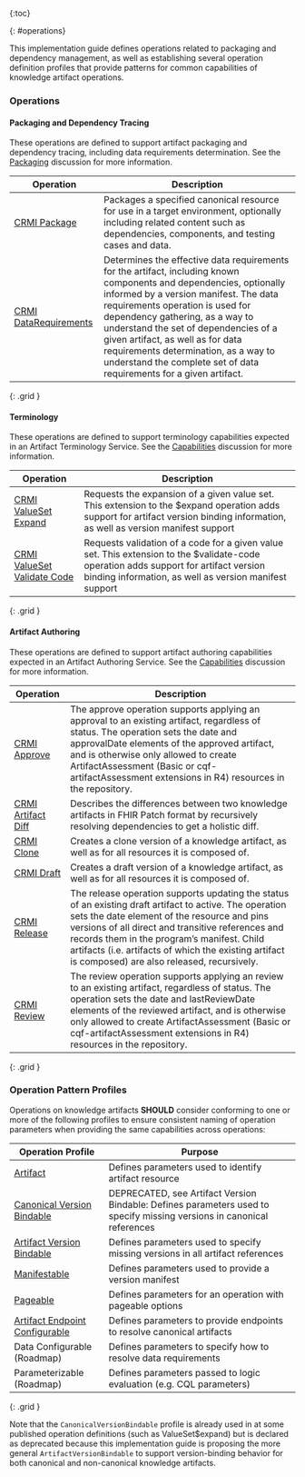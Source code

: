 {:toc}

{: #operations}

This implementation guide defines operations related to packaging and dependency management, as well as establishing several operation definition profiles that provide patterns for common capabilities of knowledge artifact operations.

### Operations

#### Packaging and Dependency Tracing

These operations are defined to support artifact packaging and dependency tracing, including data requirements determination. See the [Packaging](packaging.html) discussion for more information.

| **Operation** | **Description** |
|----|----|
| [CRMI Package](OperationDefinition-crmi-package.html) | Packages a specified canonical resource for use in a target environment, optionally including related content such as dependencies, components, and testing cases and data. |
| [CRMI DataRequirements](OperationDefinition-crmi-data-requirements.html) | Determines the effective data requirements for the artifact, including known components and dependencies, optionally informed by a version manifest. The data requirements operation is used for dependency gathering, as a way to understand the set of dependencies of a given artifact, as well as for data requirements determination, as a way to understand the complete set of data requirements for a given artifact. |
{: .grid }

#### Terminology

These operations are defined to support terminology capabilities expected in an Artifact Terminology Service. See the [Capabilities](capabilities.html) discussion for more information.

| **Operation** | **Description** |
|----|----|
| [CRMI ValueSet Expand](OperationDefinition-crmi-valueset-expand.html) | Requests the expansion of a given value set. This extension to the $expand operation adds support for artifact version binding information, as well as version manifest support |
| [CRMI ValueSet Validate Code](OperationDefinition-crmi-valueset-validate-code.html) | Requests validation of a code for a given value set. This extension to the $validate-code operation adds support for artifact version binding information, as well as version manifest support |
{: .grid }

#### Artifact Authoring

These operations are defined to support artifact authoring capabilities expected in an Artifact Authoring Service. See the [Capabilities](capabilities.html) discussion for more information.

| **Operation** | **Description** |
|----|----|
| [CRMI Approve](OperationDefinition-crmi-approve.html) | The approve operation supports applying an approval to an existing artifact, regardless of status. The operation sets the date and approvalDate elements of the approved artifact, and is otherwise only allowed to create ArtifactAssessment (Basic or cqf-artifactAssessment extensions in R4) resources in the repository. |
| [CRMI Artifact Diff](OperationDefinition-crmi-artifact-diff.html) | Describes the differences between two knowledge artifacts in FHIR Patch format by recursively resolving dependencies to get a holistic diff. |
| [CRMI Clone](OperationDefinition-crmi-clone.html) | Creates a clone version of a knowledge artifact, as well as for all resources it is composed of. |
| [CRMI Draft](OperationDefinition-crmi-draft.html) | Creates a draft version of a knowledge artifact, as well as for all resources it is composed of. |
| [CRMI Release](OperationDefinition-crmi-release.html) | The release operation supports updating the status of an existing draft artifact to active. The operation sets the date element of the resource and pins versions of all direct and transitive references and records them in the program’s manifest. Child artifacts (i.e. artifacts of which the existing artifact is composed) are also released, recursively. |
| [CRMI Review](OperationDefinition-crmi-review.html) | The review operation supports applying an review to an existing artifact, regardless of status. The operation sets the date and lastReviewDate elements of the reviewed artifact, and is otherwise only allowed to create ArtifactAssessment (Basic or cqf-artifactAssessment extensions in R4) resources in the repository. |
{: .grid }

### Operation Pattern Profiles

Operations on knowledge artifacts **SHOULD** consider conforming to one or more of the following profiles to ensure consistent naming of operation parameters when providing the same capabilities across operations:

| **Operation Profile**               | **Purpose**                                                                                                            |
|-------------------------------------|------------------------------------------------------------------------------------------------------------------------|
| [Artifact][1]                       | Defines parameters used to identify artifact resource                                                                  |
| [Canonical Version Bindable][2]     | DEPRECATED, see Artifact Version Bindable: Defines parameters used to specify missing versions in canonical references |
| [Artifact Version Bindable][3]      | Defines parameters used to specify missing versions in all artifact references                                         |
| [Manifestable][4]                   | Defines parameters used to provide a version manifest                                                                  |
| [Pageable][5]                       | Defines parameters for an operation with pageable options                                                              |
| [Artifact Endpoint Configurable][6] | Defines parameters to provide endpoints to resolve canonical artifacts                                                 |
| Data Configurable (Roadmap)         | Defines parameters to specify how to resolve data requirements                 |
| Parameterizable (Roadmap)            | Defines parameters passed to logic evaluation (e.g. CQL parameters)         |
{: .grid }

Note that the `CanonicalVersionBindable` profile is already used in at some published operation definitions (such as ValueSet$expand) but is declared as deprecated because this implementation guide is proposing the more general `ArtifactVersionBindable` to support version-binding behavior for both canonical and non-canonical knowledge artifacts.

[1]: StructureDefinition-crmi-artifact-operation.html
[2]: StructureDefinition-crmi-canonical-version-bindable-operation.html
[3]: StructureDefinition-crmi-artifact-version-bindable-operation.html
[4]: StructureDefinition-crmi-manifestable-operation.html
[5]: StructureDefinition-crmi-pageable-operation.html
[6]: StructureDefinition-crmi-artifact-endpoint-configurable-operation.html

<!--
* ArtifactOperation
    * id
    * url
    * version
    * identifier
    * resource
    * scope Defines the scope of the operation as a string of the form {namespace-name}[@{namespace-uri}]. Namespace name shall be a valid NPM package id, and namespace uri shall be a valid uri. For FHIR implementation guides, scope is inferred using the package id and the base canonical. e.g. fhir.cqf.common@http://fhir.org/guides/cqf/common. In the absence of an explicit scope declaration in an operation, the scope of the operation is determined by the focus artifact of the operation (i.e. the Measure in $evaluate-measure, or the Library in $evaluate). See the [cqf-scope](StructureDefinition-cqf-scope.html) extension for a description of how the scope of an artifact is determined.

* PageableOperation
    * offset
    * count

* CanonicalVersionableOperation
    * canonicalVersion
    * checkCanonicalVersion
    * forceCanonicalVersion

* ManifestableOperation
    * manifest

* EndpointConfigurableOperation
    * endpointConfiguration 0..* A list of content or terminology endpoints in priority order, optionally with canonical route information. When resolving for a particular artifact, use these in definition order, if a canonical route is present, if the resolving url starts with the route (up to and including the entire url), then that endoint is used to attempt the resolution. If successful, the resolved artifact is returned, otherwise processing continues. If all endpoints are reached and either no match is found or no successful resolution occurs, servers may attempt local resolution of the artifact. If no resolution occurs, then an error is returned. Any errors encountered during processing should be collected and returned with the result.
        * canonicalRoute 0..1 An optional route used to determine whether this endpoint is expected to be able to resolve artifacts that match the route (i.e. start with the route, up to and including the entire url)
        * endpointUri 0..1 The URI of the endpoint, exclusive with the endpoint parameter
        * endpoint 0..1 An Endpoint resource describing the endpoint, exclusive with the endpointUri parameter

Options for federated client specification:

* 0
    * canonicalRoute: http://cts.nlm.org/fhir/ValueSet/
    * endpointUri: http://uat-cts.nlm.org/fhir
* 1
    * canonicalRoute: http://cts.nlm.org/fhir/ValueSet/
    * endpointUri: http://apelon-dts
* 2
    *
    * endpointUri: http://tx.fhir.org

* Route
    * canonicalRoute: http://cts.nlm.org/fhir/ValueSet/
    * endpointUri
        * 0: http://uat-cts.nlm.org/fhir
        * 1: http://apelon-dts
        * 2: http://tx.fhir.org


*
    * http://cts.nlm.org/
*
    * http://cts.nlm.org/
    * endpointUri: http://uat-cts.nlm.org/fhir
*
    * http://cts.nlm.org/
    * endpointUri: http://apelon-dts.com/fhir
*
    * http://terminology.hl7.org/
    * endpointUri: http://tx.fhir.org
*
    * http://hl7.org/fhir/
    * endpointUri: http://tx.fhir.org


* Resource/$package
    * id
    * url
    * version
    * identifier
    * capability
    * canonicalVersion
    * checkCanonicalVersion
    * forceCanonicalVersion
    * manifest
    * offset
    * count
    * include
    * packageOnly
    * contentEndpoint
    * terminologyEndpoint
* Resource/$data-requirements
    * id
    * url
    * version
    * identifier
    * expression
    * parameters
    * canonicalVersion
    * checkCanonicalVersion
    * forceCanonicalVersion
    * manifest
    * include
    * contentEndpoint
    * terminologyEndpoint
* Resource/$draft
    * id
    * url
    * version
    * identifier
    * resource
* Resource/$approve
    * id
    * url
    * version
    * identifier
    * resource
    * approvalDate
    * artifactAssessmentType
    * artifactAssessmentSummary
    * artifactAssessmentTarget
    * artifactAssessmentRelatedArtifact
    * artifactAssessmentAuthor
* Resource/$revise
    * id
    * url
    * version
    * identifier
    * resource
* Resource/$review
    * id
    * url
    * version
    * identifier
    * resource
* Resource/$endorse
    * id
    * url
    * version
    * identifier
    * resource
* Resource/$release
    * id
    * url
    * version
    * identifier
    * resource
    * versionBehavior
    * latestFromTxServer
    * experimentalBehavior
* ActivityDefinition/$apply
* PlanDefinition/$apply
* Resource/$apply
* Measure/$evaluate-measure
* Measure/$care-gaps
* Measure/$collect-data
* Measure/$submit-data
* StructureDefinition/$questionnaire
* ValueSet/$expand
    * url
    * valueSet
    * valueSetVersion
    * context
    * contextDirection
    * filter
    * date
    * offset
    * count
    * includeDesignations
    * designation
    * includeDefinition
    * activeOnly
    * excludeNested
    * excludeNotForUI
    * excludePostCoordinated
    * displayLanguage
    * exclude-system
    * system-version
    * check-system-version
    * force-system-version
    * canonicalVersion
    * checkCanonicalVersion
    * forceCanonicalVersion
    * manifest
    * expansion
    * includeDraft
-->
